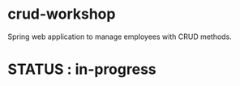 # crud-workshop
Spring web application to manage employees with CRUD methods.

# STATUS : in-progress
